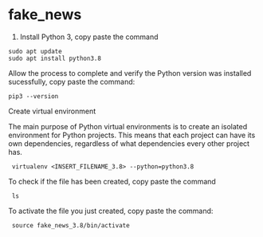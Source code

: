 # fake_news

1. Install Python 3, copy paste the command
```
sudo apt update
sudo apt install python3.8
```
Allow the process to complete and verify the Python version was installed sucessfully, copy paste the command:
```
pip3 --version
```
Create virtual environment

The main purpose of Python virtual environments is to create an isolated environment for Python projects. This means that each project can have its own dependencies, regardless of what dependencies every other project has.
```
 virtualenv <INSERT_FILENAME_3.8> --python=python3.8
```
 To check if the file has been created, copy paste the command
```
 ls
```
 To activate the file you just created, copy paste the command:
```
 source fake_news_3.8/bin/activate
```
 
